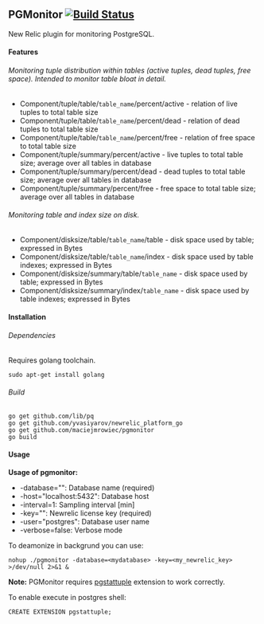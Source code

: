 ## **PGMonitor** [![Build Status](https://drone.io/github.com/maciejmrowiec/pgmonitor/status.png)](https://drone.io/github.com/maciejmrowiec/pgmonitor/latest)

New Relic plugin for monitoring PostgreSQL.

#### Features

###### Monitoring tuple distribution within tables (active tuples, dead tuples, free space). Intended to monitor table bloat in detail.

* Component/tuple/table/`table_name`/percent/active - relation of live tuples to total table size
* Component/tuple/table/`table_name`/percent/dead - relation of dead tuples to total table size
* Component/tuple/table/`table_name`/percent/free - relation of free space to total table size
* Component/tuple/summary/percent/active - live tuples to total table size; average over all tables in database
* Component/tuple/summary/percent/dead - dead tuples to total table size; average over all tables in database
* Component/tuple/summary/percent/free - free space to total table size; average over all tables in database

###### Monitoring table and index size on disk.

* Component/disksize/table/`table_name`/table - disk space used by table; expressed in Bytes
* Component/disksize/table/`table_name`/index - disk space used by table indexes; expressed in Bytes
* Component/disksize/summary/table/`table_name` - disk space used by table; expressed in Bytes
* Component/disksize/summary/index/`table_name` - disk space used by table indexes; expressed in Bytes


#### Installation

###### Dependencies

Requires golang toolchain.

```
sudo apt-get install golang
```

###### Build

```
go get github.com/lib/pq
go get github.com/yvasiyarov/newrelic_platform_go
go get github.com/maciejmrowiec/pgmonitor
go build
```

#### Usage

**Usage of pgmonitor:**
*  -database="": Database name (required)
*  -host="localhost:5432": Database host
*  -interval=1: Sampling interval [min]
*  -key="": Newrelic license key (required)
*  -user="postgres": Database user name
*  -verbose=false: Verbose mode

To deamonize in backgrund you can use:

```
nohup ./pgmonitor -database=<mydatabase> -key=<my_newrelic_key> >/dev/null 2>&1 &
```

**Note:** PGMonitor requires [pgstattuple](http://www.postgresql.org/docs/9.3/static/pgstattuple.html) extension to work correctly.

To enable execute in postgres shell:

```
CREATE EXTENSION pgstattuple;
```
